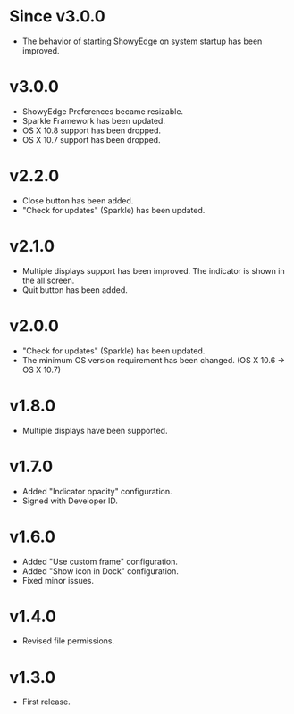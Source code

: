 # Since v3.0.0

* The behavior of starting ShowyEdge on system startup has been improved.


# v3.0.0

* ShowyEdge Preferences became resizable.
* Sparkle Framework has been updated.
* OS X 10.8 support has been dropped.
* OS X 10.7 support has been dropped.


# v2.2.0

* Close button has been added.
* "Check for updates" (Sparkle) has been updated.

# v2.1.0

* Multiple displays support has been improved. The indicator is shown in the all screen.
* Quit button has been added.


# v2.0.0

* "Check for updates" (Sparkle) has been updated.
* The minimum OS version requirement has been changed. (OS X 10.6 -> OS X 10.7)


# v1.8.0

* Multiple displays have been supported.


# v1.7.0

* Added "Indicator opacity" configuration.
* Signed with Developer ID.


# v1.6.0

* Added "Use custom frame" configuration.
* Added "Show icon in Dock" configuration.
* Fixed minor issues.


# v1.4.0

* Revised file permissions.


# v1.3.0

* First release.
